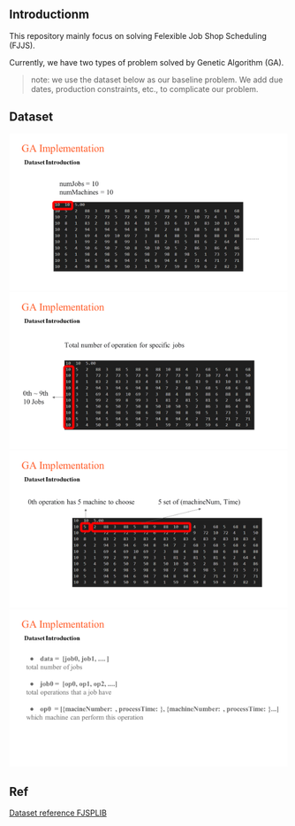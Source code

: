 ## Introductionm
This repository mainly focus on solving Felexible Job Shop Scheduling (FJJS).

Currently, we have two types of problem solved by Genetic Algorithm (GA).

> note: we use the dataset below as our baseline problem.
> We add due dates, production constraints, etc., to complicate our problem.

## Dataset 
![alt text](image.png)
![alt text](image-1.png)
![alt text](image-2.png)
![alt text](image-3.png)
## Ref
[Dataset reference FJSPLIB](https://people.idsia.ch/~monaldo/fjspresults/TextData.zip)
